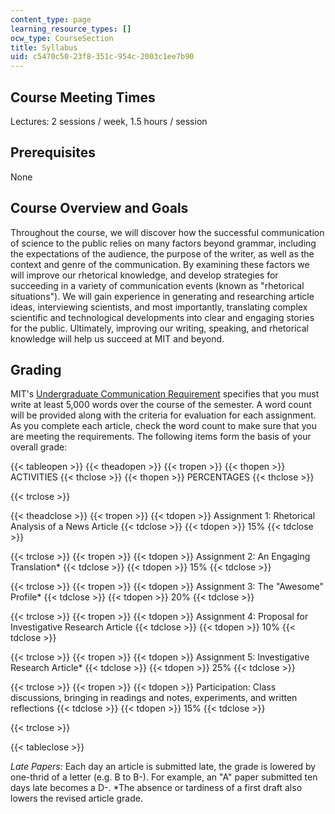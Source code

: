 ```yaml
---
content_type: page
learning_resource_types: []
ocw_type: CourseSection
title: Syllabus
uid: c5470c50-23f8-351c-954c-2003c1ee7b90
---
```


Course Meeting Times
--------------------

Lectures: 2 sessions / week, 1.5 hours / session

Prerequisites
-------------

None

Course Overview and Goals
-------------------------

Throughout the course, we will discover how the successful communication of science to the public relies on many factors beyond grammar, including the expectations of the audience, the purpose of the writer, as well as the context and genre of the communication. By examining these factors we will improve our rhetorical knowledge, and develop strategies for succeeding in a variety of communication events (known as "rhetorical situations"). We will gain experience in generating and researching article ideas, interviewing scientists, and most importantly, translating complex scientific and technological developments into clear and engaging stories for the public. Ultimately, improving our writing, speaking, and rhetorical knowledge will help us succeed at MIT and beyond.

Grading
-------

MIT's [Undergraduate Communication Requirement](http://web.mit.edu/commreq/cih.html) specifies that you must write at least 5,000 words over the course of the semester. A word count will be provided along with the criteria for evaluation for each assignment. As you complete each article, check the word count to make sure that you are meeting the requirements. The following items form the basis of your overall grade:

{{< tableopen >}}
{{< theadopen >}}
{{< tropen >}}
{{< thopen >}}
ACTIVITIES
{{< thclose >}}
{{< thopen >}}
PERCENTAGES
{{< thclose >}}

{{< trclose >}}

{{< theadclose >}}
{{< tropen >}}
{{< tdopen >}}
Assignment 1: Rhetorical Analysis of a News Article
{{< tdclose >}}
{{< tdopen >}}
15%
{{< tdclose >}}

{{< trclose >}}
{{< tropen >}}
{{< tdopen >}}
Assignment 2: An Engaging Translation\*
{{< tdclose >}}
{{< tdopen >}}
15%
{{< tdclose >}}

{{< trclose >}}
{{< tropen >}}
{{< tdopen >}}
Assignment 3: The "Awesome" Profile\*
{{< tdclose >}}
{{< tdopen >}}
20%
{{< tdclose >}}

{{< trclose >}}
{{< tropen >}}
{{< tdopen >}}
Assignment 4: Proposal for Investigative Research Article
{{< tdclose >}}
{{< tdopen >}}
10%
{{< tdclose >}}

{{< trclose >}}
{{< tropen >}}
{{< tdopen >}}
Assignment 5: Investigative Research Article\*
{{< tdclose >}}
{{< tdopen >}}
25%
{{< tdclose >}}

{{< trclose >}}
{{< tropen >}}
{{< tdopen >}}
Participation: Class discussions, bringing in readings and notes, experiments, and written reflections
{{< tdclose >}}
{{< tdopen >}}
15%
{{< tdclose >}}

{{< trclose >}}

{{< tableclose >}}

_Late Papers:_ Each day an article is submitted late, the grade is lowered by one-thrid of a letter (e.g. B to B-). For example, an "A" paper submitted ten days late becomes a D-. \*The absence or tardiness of a first draft also lowers the revised article grade.